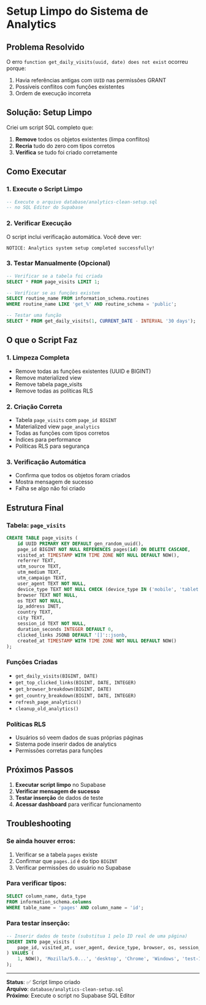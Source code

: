 # Setup Limpo do Sistema de Analytics

## Problema Resolvido

O erro `function get_daily_visits(uuid, date) does not exist` ocorreu porque:
1. Havia referências antigas com `UUID` nas permissões GRANT
2. Possíveis conflitos com funções existentes
3. Ordem de execução incorreta

## Solução: Setup Limpo

Criei um script SQL completo que:
1. **Remove** todos os objetos existentes (limpa conflitos)
2. **Recria** tudo do zero com tipos corretos
3. **Verifica** se tudo foi criado corretamente

## Como Executar

### 1. Execute o Script Limpo
```sql
-- Execute o arquivo database/analytics-clean-setup.sql
-- no SQL Editor do Supabase
```

### 2. Verificar Execução
O script inclui verificação automática. Você deve ver:
```
NOTICE: Analytics system setup completed successfully!
```

### 3. Testar Manualmente (Opcional)
```sql
-- Verificar se a tabela foi criada
SELECT * FROM page_visits LIMIT 1;

-- Verificar se as funções existem
SELECT routine_name FROM information_schema.routines 
WHERE routine_name LIKE 'get_%' AND routine_schema = 'public';

-- Testar uma função
SELECT * FROM get_daily_visits(1, CURRENT_DATE - INTERVAL '30 days');
```

## O que o Script Faz

### 1. **Limpeza Completa**
- Remove todas as funções existentes (UUID e BIGINT)
- Remove materialized view
- Remove tabela page_visits
- Remove todas as políticas RLS

### 2. **Criação Correta**
- Tabela `page_visits` com `page_id BIGINT`
- Materialized view `page_analytics`
- Todas as funções com tipos corretos
- Índices para performance
- Políticas RLS para segurança

### 3. **Verificação Automática**
- Confirma que todos os objetos foram criados
- Mostra mensagem de sucesso
- Falha se algo não foi criado

## Estrutura Final

### Tabela: `page_visits`
```sql
CREATE TABLE page_visits (
    id UUID PRIMARY KEY DEFAULT gen_random_uuid(),
    page_id BIGINT NOT NULL REFERENCES pages(id) ON DELETE CASCADE,
    visited_at TIMESTAMP WITH TIME ZONE NOT NULL DEFAULT NOW(),
    referrer TEXT,
    utm_source TEXT,
    utm_medium TEXT,
    utm_campaign TEXT,
    user_agent TEXT NOT NULL,
    device_type TEXT NOT NULL CHECK (device_type IN ('mobile', 'tablet', 'desktop')),
    browser TEXT NOT NULL,
    os TEXT NOT NULL,
    ip_address INET,
    country TEXT,
    city TEXT,
    session_id TEXT NOT NULL,
    duration_seconds INTEGER DEFAULT 0,
    clicked_links JSONB DEFAULT '[]'::jsonb,
    created_at TIMESTAMP WITH TIME ZONE NOT NULL DEFAULT NOW()
);
```

### Funções Criadas
- `get_daily_visits(BIGINT, DATE)`
- `get_top_clicked_links(BIGINT, DATE, INTEGER)`
- `get_browser_breakdown(BIGINT, DATE)`
- `get_country_breakdown(BIGINT, DATE, INTEGER)`
- `refresh_page_analytics()`
- `cleanup_old_analytics()`

### Políticas RLS
- Usuários só veem dados de suas próprias páginas
- Sistema pode inserir dados de analytics
- Permissões corretas para funções

## Próximos Passos

1. **Executar script limpo** no Supabase
2. **Verificar mensagem de sucesso**
3. **Testar inserção** de dados de teste
4. **Acessar dashboard** para verificar funcionamento

## Troubleshooting

### Se ainda houver erros:
1. Verificar se a tabela `pages` existe
2. Confirmar que `pages.id` é do tipo `BIGINT`
3. Verificar permissões do usuário no Supabase

### Para verificar tipos:
```sql
SELECT column_name, data_type 
FROM information_schema.columns 
WHERE table_name = 'pages' AND column_name = 'id';
```

### Para testar inserção:
```sql
-- Inserir dados de teste (substitua 1 pelo ID real de uma página)
INSERT INTO page_visits (
    page_id, visited_at, user_agent, device_type, browser, os, session_id
) VALUES (
    1, NOW(), 'Mozilla/5.0...', 'desktop', 'Chrome', 'Windows', 'test-123'
);
```

---

**Status**: ✅ Script limpo criado  
**Arquivo**: `database/analytics-clean-setup.sql`  
**Próximo**: Execute o script no Supabase SQL Editor
